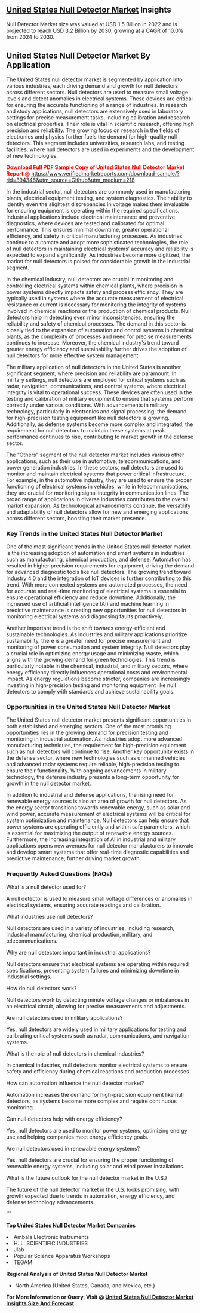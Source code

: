 <h2><a href="https://www.verifiedmarketreports.com/download-sample/?rid=394346&amp;utm_source=Github&amp;utm_medium=218" target="_blank">United States Null Detector Market</a> Insights</h2><p>Null Detector Market size was valued at USD 1.5 Billion in 2022 and is projected to reach USD 3.2 Billion by 2030, growing at a CAGR of 10.0% from 2024 to 2030.</p><p> <h2>United States Null Detector Market By Application</h2> <p>The United States null detector market is segmented by application into various industries, each driving demand and growth for null detectors across different sectors. Null detectors are used to measure small voltage levels and detect anomalies in electrical systems. These devices are critical for ensuring the accurate functioning of a range of industries. In research and study applications, null detectors are extensively used in laboratory settings for precise measurement tasks, including calibration and research on electrical properties. Their role is vital in scientific research, offering high precision and reliability. The growing focus on research in the fields of electronics and physics further fuels the demand for high-quality null detectors. This segment includes universities, research labs, and testing facilities, where null detectors are used in experiments and the development of new technologies. <p><span class=""><span style="color: #ff0000;"><strong>Download Full PDF Sample Copy of United States Null Detector Market Report</strong> @ </span><a href="https://www.verifiedmarketreports.com/download-sample/?rid=394346&amp;utm_source=Github&amp;utm_medium=218" target="_blank">https://www.verifiedmarketreports.com/download-sample/?rid=394346&amp;utm_source=Github&amp;utm_medium=218</a></span></p></p> <p>In the industrial sector, null detectors are commonly used in manufacturing plants, electrical equipment testing, and system diagnostics. Their ability to identify even the slightest discrepancies in voltage makes them invaluable for ensuring equipment is operating within the required specifications. Industrial applications include electrical maintenance and preventive diagnostics, where devices are tested and calibrated for optimal performance. This ensures minimal downtime, greater operational efficiency, and safety in critical manufacturing processes. As industries continue to automate and adopt more sophisticated technologies, the role of null detectors in maintaining electrical systems’ accuracy and reliability is expected to expand significantly. As industries become more digitized, the market for null detectors is poised for considerable growth in the industrial segment. <p>In the chemical industry, null detectors are crucial in monitoring and controlling electrical systems within chemical plants, where precision in power systems directly impacts safety and process efficiency. They are typically used in systems where the accurate measurement of electrical resistance or current is necessary for monitoring the integrity of systems involved in chemical reactions or the production of chemical products. Null detectors help in detecting even minor inconsistencies, ensuring the reliability and safety of chemical processes. The demand in this sector is closely tied to the expansion of automation and control systems in chemical plants, as the complexity of processes and need for precise measurements continues to increase. Moreover, the chemical industry's trend toward greater energy efficiency and sustainability further drives the adoption of null detectors for more effective system management. <p>The military application of null detectors in the United States is another significant segment, where precision and reliability are paramount. In military settings, null detectors are employed for critical systems such as radar, navigation, communications, and control systems, where electrical integrity is vital to operational success. These devices are often used in the testing and calibration of military equipment to ensure that systems perform correctly under various conditions. With advancements in military technology, particularly in electronics and signal processing, the demand for high-precision testing equipment like null detectors is growing. Additionally, as defense systems become more complex and integrated, the requirement for null detectors to maintain these systems at peak performance continues to rise, contributing to market growth in the defense sector. <p>The “Others” segment of the null detector market includes various other applications, such as their use in automotive, telecommunications, and power generation industries. In these sectors, null detectors are used to monitor and maintain electrical systems that power critical infrastructure. For example, in the automotive industry, they are used to ensure the proper functioning of electrical systems in vehicles, while in telecommunications, they are crucial for monitoring signal integrity in communication lines. The broad range of applications in diverse industries contributes to the overall market expansion. As technological advancements continue, the versatility and adaptability of null detectors allow for new and emerging applications across different sectors, boosting their market presence. <h3>Key Trends in the United States Null Detector Market</h3> <p>One of the most significant trends in the United States null detector market is the increasing adoption of automation and smart systems in industries such as manufacturing, chemical production, and defense. Automation has resulted in higher precision requirements for equipment, driving the demand for advanced diagnostic tools like null detectors. The growing trend toward Industry 4.0 and the integration of IoT devices is further contributing to this trend. With more connected systems and automated processes, the need for accurate and real-time monitoring of electrical systems is essential to ensure operational efficiency and reduce downtime. Additionally, the increased use of artificial intelligence (AI) and machine learning in predictive maintenance is creating new opportunities for null detectors in monitoring electrical systems and diagnosing faults proactively. <p>Another important trend is the shift towards energy-efficient and sustainable technologies. As industries and military applications prioritize sustainability, there is a greater need for precise measurement and monitoring of power consumption and system integrity. Null detectors play a crucial role in optimizing energy usage and minimizing waste, which aligns with the growing demand for green technologies. This trend is particularly notable in the chemical, industrial, and military sectors, where energy efficiency directly influences operational costs and environmental impact. As energy regulations become stricter, companies are increasingly investing in high-precision testing and monitoring equipment like null detectors to comply with standards and achieve sustainability goals. <h3>Opportunities in the United States Null Detector Market</h3> <p>The United States null detector market presents significant opportunities in both established and emerging sectors. One of the most promising opportunities lies in the growing demand for precision testing and monitoring in industrial automation. As industries adopt more advanced manufacturing techniques, the requirement for high-precision equipment such as null detectors will continue to rise. Another key opportunity exists in the defense sector, where new technologies such as unmanned vehicles and advanced radar systems require reliable, high-precision testing to ensure their functionality. With ongoing advancements in military technology, the defense industry presents a long-term opportunity for growth in the null detector market. <p>In addition to industrial and defense applications, the rising need for renewable energy sources is also an area of growth for null detectors. As the energy sector transitions towards renewable energy, such as solar and wind power, accurate measurement of electrical systems will be critical for system optimization and maintenance. Null detectors can help ensure that power systems are operating efficiently and within safe parameters, which is essential for maximizing the output of renewable energy sources. Furthermore, the increasing integration of AI in industrial and military applications opens new avenues for null detector manufacturers to innovate and develop smart systems that offer real-time diagnostic capabilities and predictive maintenance, further driving market growth. <h3>Frequently Asked Questions (FAQs)</h3> <p>What is a null detector used for?</p> <p>A null detector is used to measure small voltage differences or anomalies in electrical systems, ensuring accurate readings and calibration.</p> <p>What industries use null detectors?</p> <p>Null detectors are used in a variety of industries, including research, industrial manufacturing, chemical production, military, and telecommunications.</p> <p>Why are null detectors important in industrial applications?</p> <p>Null detectors ensure that electrical systems are operating within required specifications, preventing system failures and minimizing downtime in industrial settings.</p> <p>How do null detectors work?</p> <p>Null detectors work by detecting minute voltage changes or imbalances in an electrical circuit, allowing for precise measurements and adjustments.</p> <p>Are null detectors used in military applications?</p> <p>Yes, null detectors are widely used in military applications for testing and calibrating critical systems such as radar, communications, and navigation systems.</p> <p>What is the role of null detectors in chemical industries?</p> <p>In chemical industries, null detectors monitor electrical systems to ensure safety and efficiency during chemical reactions and production processes.</p> <p>How can automation influence the null detector market?</p> <p>Automation increases the demand for high-precision equipment like null detectors, as systems become more complex and require continuous monitoring.</p> <p>Can null detectors help with energy efficiency?</p> <p>Yes, null detectors are used to monitor power systems, optimizing energy use and helping companies meet energy efficiency goals.</p> <p>Are null detectors used in renewable energy systems?</p> <p>Yes, null detectors are crucial for ensuring the proper functioning of renewable energy systems, including solar and wind power installations.</p> <p>What is the future outlook for the null detector market in the U.S.?</p> <p>The future of the null detector market in the U.S. looks promising, with growth expected due to trends in automation, energy efficiency, and defense technology advancements.</p> ```</p><p><strong>Top United States Null Detector Market Companies</strong></p><div data-test-id=""><p><li>Ambala Electronic Instruments</li><li> H. L. SCIENTIFIC INDUSTRIES</li><li> Jlab</li><li> Popular Science Apparatus Workshops</li><li> TEGAM</li></p><div><strong>Regional Analysis of&nbsp;United States Null Detector Market</strong></div><ul><li dir="ltr"><p dir="ltr">North America&nbsp;(United States, Canada, and Mexico, etc.)</p></li></ul><p><strong>For More Information or Query, Visit @&nbsp;</strong><strong><a href="https://www.verifiedmarketreports.com/product/null-detector-market/?utm_source=Github&amp;utm_medium=218" target="_blank">United States Null Detector Market Insights Size And Forecast</a></strong></p></div>
